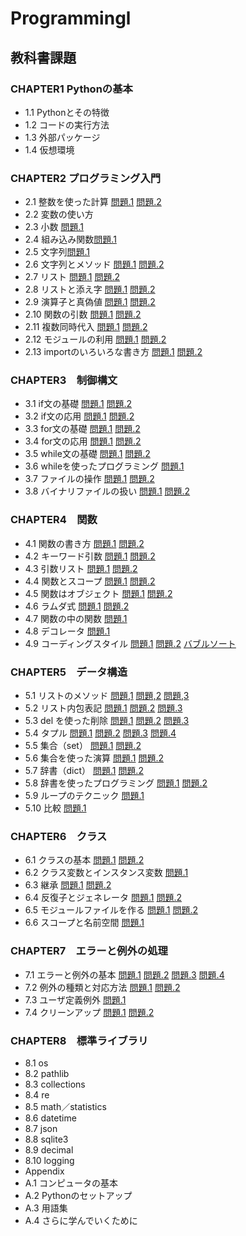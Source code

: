 # Programmingl
## 教科書課題
### CHAPTER1 Pythonの基本
- 1.1 Pythonとその特徴
- 1.2 コードの実行方法
- 1.3 外部パッケージ
- 1.4 仮想環境
### CHAPTER2 プログラミング入門
- 2.1 整数を使った計算
[問題.1](./CHAPTER02/Q2_1_1.py)
[問題.2](./CHAPTER02/Q2_1_2.py)
- 2.2 変数の使い方
- 2.3 小数
[問題.1](./CHAPTER02/Q2_3_1.py)
- 2.4 組み込み関数[問題.1](./CHAPTER02/Q2_4_1.py)
- 2.5 文字列[問題.1](./CHAPTER02/Q2_5_2.py)
- 2.6 文字列とメソッド
[問題.1](./CHAPTER02/Q2_6_1.py)
[問題.2](./CHAPTER02/Q2_6_2.py)
- 2.7 リスト
[問題.1](./CHAPTER02/Q2_7_1.py)
[問題.2](./CHAPTER02/Q2_7_2.py)
- 2.8 リストと添え字
[問題.1](./CHAPTER02/Q2_8_1.py)
[問題.2](./CHAPTER02/Q2_8_2.py)
- 2.9 演算子と真偽値
[問題.1](./CHAPTER02/Q2_9_1.py)
[問題.2](./CHAPTER02/Q2_9_2.py)
- 2.10 関数の引数
[問題.1](./CHAPTER02/Q2_10_1.py)
[問題.2](./CHAPTER02/Q2_10_2.py)
- 2.11 複数同時代入
[問題.1](./CHAPTER02/Q2_11_1.py)
[問題.2](./CHAPTER02/Q2_11_2.py)
- 2.12 モジュールの利用
[問題.1](./CHAPTER02/Q2_12_1.py)
[問題.2](./CHAPTER02/Q2_12_2.py)
- 2.13 importのいろいろな書き方
[問題.1](./CHAPTER02/Q2_13_1.py)
[問題.2](./CHAPTER02/Q2_13_2.py)
### CHAPTER3　制御構文
- 3.1 if文の基礎
[問題.1](./CHAPTER03/Q3_1_1.py)
[問題.2](./CHAPTER03/Q3_1_2.py)
- 3.2 if文の応用
[問題.1](./CHAPTER03/Q3_2_1.py)
[問題.2](./CHAPTER03/Q3_2_2.py)
- 3.3 for文の基礎
[問題.1](./CHAPTER03/Q3_3_1.py)
[問題.2](./CHAPTER03/Q3_3_2.py)
- 3.4 for文の応用
[問題.1](./CHAPTER03/Q3_4_1.py)
[問題.2](./CHAPTER03/Q3_4_2.py)
- 3.5 while文の基礎
[問題.1](./CHAPTER03/Q3_5_1.py)
[問題.2](./CHAPTER03/Q3_5_2.py)
- 3.6 whileを使ったプログラミング
[問題.1](./CHAPTER03/Q3_6_1.py)
- 3.7 ファイルの操作
[問題.1](./CHAPTER03/Q3_7_1.py)
[問題.2](./CHAPTER03/Q3_7_2.py)
- 3.8 バイナリファイルの扱い
[問題.1](./CHAPTER03/Q3_8_1.py)
[問題.2](./CHAPTER03/Q3_8_2.py)
### CHAPTER4　関数
- 4.1 関数の書き方
[問題.1](./CHAPTER04/Q4_1_1.py)
[問題.2](./CHAPTER04/Q4_1_2.py)
- 4.2 キーワード引数
[問題.1](./CHAPTER04/Q4_2_1.py)
[問題.2](./CHAPTER04/Q4_2_2.py)
- 4.3 引数リスト
[問題.1](./CHAPTER04/Q4_3_1.py)
[問題.2](./CHAPTER04/Q4_3_2.py)
- 4.4 関数とスコープ
[問題.1](./CHAPTER04/Q4_4_1.py)
[問題.2](./CHAPTER04/Q4_4_2.py)
- 4.5 関数はオブジェクト
[問題.1](./CHAPTER04/Q4_5_1.py)
[問題.2](./CHAPTER04/Q4_5_2.py)
- 4.6 ラムダ式
[問題.1](./CHAPTER04/Q4_6_1.py)
[問題.2](./CHAPTER04/Q4_6_2.py)
- 4.7 関数の中の関数
[問題.1](./CHAPTER04/Q4_7_1.py)
- 4.8 デコレータ
[問題.1](./CHAPTER04/Q4_8_1.py)
- 4.9 コーディングスタイル
[問題.1](./CHAPTER04/Q4_9_1.py)
[問題.2](./CHAPTER04/Q4_9_2.py)
[バブルソート](./CHAPTER04/Q4_9_3.py)

### CHAPTER5　データ構造
- 5.1 リストのメソッド
[問題,1](./CHAPTER05/Q5_1_1.py)
[問題,2](./CHAPTER05/Q5_1_2.py)
[問題,3](./CHAPTER05/Q5_1_3.py)
- 5.2 リスト内包表記
[問題.1](./CHAPTER05/Q5_2_1.py)
[問題.2](./CHAPTER05/Q5_2_2.py)
[問題.3](./CHAPTER05/Q5_2_3.py)
- 5.3 del を使った削除
[問題,1](./CHAPTER05/Q5_3_1.py)
[問題.2](./CHAPTER05/Q5_3_2.py)
[問題.3](./CHAPTER05/Q5_3_3.py)
- 5.4 タプル
[問題.1](./CHAPTER05/Q5_4_1.py)
[問題.2](./CHAPTER05/Q5_4_2.py)
[問題.3](./CHAPTER05/Q5_4_3.py)
[問題.4](./CHAPTER05/Q5_4_4.py)
- 5.5 集合（set）
[問題.1](./CHAPTER05/Q5_5_1.py)
[問題.2](./CHAPTER05/Q5_5_2.py)
- 5.6 集合を使った演算
[問題.1](./CHAPTER05/Q5_6_1.py)
[問題.2](./CHAPTER05/Q5_6_2.py)
- 5.7 辞書（dict）
[問題.1](./CHAPTER05/Q5_7_1.py)
[問題.2](./CHAPTER05/Q5_7_2.py)
- 5.8 辞書を使ったプログラミング
[問題.1](./CHAPTER05/Q5_8_1.py)
[問題.2](./CHAPTER05/Q5_8_2.py)
- 5.9 ループのテクニック
[問題.1](./CHAPTER05/Q5_9_1.py)
- 5.10 比較
[問題.1](./CHAPTER05/Q5_10_1.py)
### CHAPTER6　クラス
- 6.1 クラスの基本
[問題.1](./CHAPTER06/Q6_1_1.py)
[問題.2](./CHAPTER06/Q6_1_2.py)
- 6.2 クラス変数とインスタンス変数
[問題.1](./CHAPTER06/Q6_2_1.py)
- 6.3 継承
[問題.1](./CHAPTER06/Q6_3_1.py)
[問題.2](./CHAPTER06/Q6_3_2.py)
- 6.4 反復子とジェネレータ
[問題.1](./CHAPTER06/Q6_4_1.py)
[問題.2](./CHAPTER06/Q6_4_2.py)
- 6.5 モジュールファイルを作る
[問題.1](./CHAPTER06/Q6_5_1.py)
[問題.2](./CHAPTER06/Q6_5_2.py)
- 6.6 スコープと名前空間
[問題.1](./CHAPTER06/Q6_6_1.py)
### CHAPTER7　エラーと例外の処理
- 7.1 エラーと例外の基本
[問題.1](./CHAPTER07/Q7_1_1.py)
[問題.2](./CHAPTER07/Q7_1_2.py)
[問題.3](./CHAPTER07/Q7_1_3.py)
[問題.4](./CHAPTER07/Q7_1_4.py)
- 7.2 例外の種類と対応方法
[問題.1](./CHAPTER07/Q7_2_1.py)
[問題.2](./CHAPTER07/Q7_2_2.py)
- 7.3 ユーザ定義例外
[問題.1](./CHAPTER07/Q7_3_1.py)
- 7.4 クリーンアップ
[問題.1](./CHAPTER07/Q7_4_1.py)
[問題.2](./CHAPTER07/Q7_4_2.py)
### CHAPTER8　標準ライブラリ
- 8.1 os
- 8.2 pathlib
- 8.3 collections
- 8.4 re
- 8.5 math／statistics
- 8.6 datetime
- 8.7 json
- 8.8 sqlite3
- 8.9 decimal
- 8.10 logging
- Appendix
- A.1 コンピュータの基本
- A.2 Pythonのセットアップ
- A.3 用語集
- A.4 さらに学んでいくために

